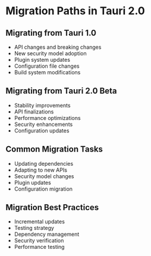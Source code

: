 # Migration Paths in Tauri 2.0

## Migrating from Tauri 1.0
- API changes and breaking changes
- New security model adoption
- Plugin system updates
- Configuration file changes
- Build system modifications

## Migrating from Tauri 2.0 Beta
- Stability improvements
- API finalizations
- Performance optimizations
- Security enhancements
- Configuration updates

## Common Migration Tasks
- Updating dependencies
- Adapting to new APIs
- Security model changes
- Plugin updates
- Configuration migration

## Migration Best Practices
- Incremental updates
- Testing strategy
- Dependency management
- Security verification
- Performance testing